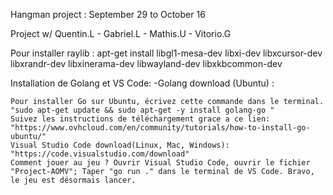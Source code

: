Hangman project : September 29 to October 16

Project w/ Quentin.L - Gabriel.L - Mathis.U - Vitorio.G

Pour installer raylib : apt-get install libgl1-mesa-dev libxi-dev libxcursor-dev libxrandr-dev libxinerama-dev libwayland-dev libxkbcommon-dev

Installation de Golang et VS Code: -Golang download (Ubuntu) :

    Pour installer Go sur Ubuntu, écrivez cette commande dans le terminal. "sudo apt-get update && sudo apt-get -y install golang-go "
    Suivez les instructions de téléchargement grace a ce lien: "https://www.ovhcloud.com/en/community/tutorials/how-to-install-go-ubuntu/"
    Visual Studio Code download(Linux, Mac, Windows): "https://code.visualstudio.com/download"
    Comment jouer au jeu ? Ouvrir Visual Studio Code, ouvrir le fichier "Project-AOMV"; Taper "go run ." dans le terminal de VS Code. Bravo, le jeu est désormais lancer.

